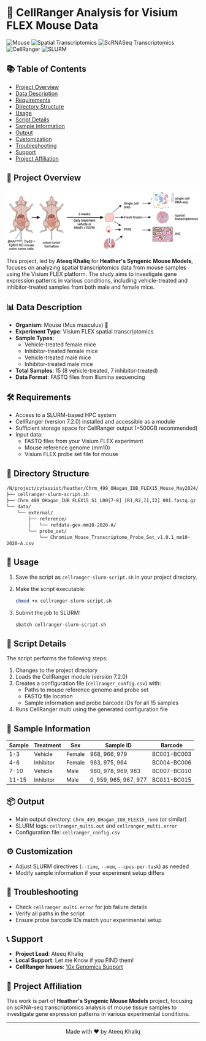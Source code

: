 # 🧬 CellRanger Analysis for Visium FLEX Mouse Data

![Mouse](https://img.shields.io/badge/Organism-Mouse-blue)
![Spatial Transcriptomics](https://img.shields.io/badge/Method-Spatial%20Transcriptomics-brightgreen)
![ScRNASeq Transcriptomics](https://img.shields.io/badge/Method-Spatial%20Transcriptomics-brightgreen)
![CellRanger](https://img.shields.io/badge/Tool-CellRanger%207.2.0-orange)
![SLURM](https://img.shields.io/badge/HPC-SLURM-blueviolet)

## 📚 Table of Contents
- [Project Overview](#-project-overview)
- [Data Description](#-data-description)
- [Requirements](#️-requirements)
- [Directory Structure](#-directory-structure)
- [Usage](#-usage)
- [Script Details](#-script-details)
- [Sample Information](#-sample-information)
- [Output](#-output)
- [Customization](#️-customization)
- [Troubleshooting](#-troubleshooting)
- [Support](#-support)
- [Project Affiliation](#-project-affiliation)

## 🔬 Project Overview

![Project Overview](Picture1.png)

This project, led by **Ateeq Khaliq** for **Heather's Syngenic Mouse Models**, focuses on analyzing spatial transcriptomics data from mouse samples using the Visium FLEX platform. The study aims to investigate gene expression patterns in various conditions, including vehicle-treated and inhibitor-treated samples from both male and female mice.

## 📊 Data Description

- **Organism**: Mouse (Mus musculus) 🐁
- **Experiment Type**: Visium FLEX spatial transcriptomics
- **Sample Types**: 
  - Vehicle-treated female mice
  - Inhibitor-treated female mice
  - Vehicle-treated male mice
  - Inhibitor-treated male mice
- **Total Samples**: 15 (8 vehicle-treated, 7 inhibitor-treated)
- **Data Format**: FASTQ files from Illumina sequencing

## 🛠️ Requirements

- Access to a SLURM-based HPC system
- CellRanger (version 7.2.0) installed and accessible as a module
- Sufficient storage space for CellRanger output (>500GB recommended)
- Input data:
  - FASTQ files from your Visium FLEX experiment
  - Mouse reference genome (mm10)
  - Visium FLEX probe set file for mouse

## 📁 Directory Structure

```
/N/project/cytassist/heather/Chrm_499_OHagan_IUB_FLEX15_Mouse_May2024/
├── cellranger-slurm-script.sh
├── Chrm_499_OHagan_IUB_FLEX15_S1_L00[7-8]_[R1,R2,I1,I2]_001.fastq.gz
└── data/
    └── external/
        ├── reference/
        │   └── refdata-gex-mm10-2020-A/
        └── probe_set/
            └── Chromium_Mouse_Transcriptome_Probe_Set_v1.0.1_mm10-2020-A.csv
```

## 🚀 Usage

1. Save the script as `cellranger-slurm-script.sh` in your project directory.

2. Make the script executable:
   ```bash
   chmod +x cellranger-slurm-script.sh
   ```

3. Submit the job to SLURM:
   ```bash
   sbatch cellranger-slurm-script.sh
   ```

## 📝 Script Details

The script performs the following steps:

1. Changes to the project directory
2. Loads the CellRanger module (version 7.2.0)
3. Creates a configuration file (`cellranger_config.csv`) with:
   - Paths to mouse reference genome and probe set
   - FASTQ file location
   - Sample information and probe barcode IDs for all 15 samples
4. Runs CellRanger multi using the generated configuration file

## 🧪 Sample Information

| Sample | Treatment | Sex | Sample ID | Barcode |
|--------|-----------|-----|-----------|---------|
| 1-3 | Vehicle | Female | 968, 966, 979 | BC001-BC003 |
| 4-6 | Inhibitor | Female | 963, 975, 964 | BC004-BC006 |
| 7-10 | Vehicle | Male | 960, 978, 969, 983 | BC007-BC010 |
| 11-15 | Inhibitor | Male | 0, 959, 965, 967, 977 | BC011-BC015 |

## 📦 Output

- Main output directory: `Chrm_499_OHagan_IUB_FLEX15_run6` (or similar)
- SLURM logs: `cellranger_multi.out` and `cellranger_multi.error`
- Configuration file: `cellranger_config.csv`

## ⚙️ Customization

- Adjust SLURM directives (`--time`, `--mem`, `--cpus-per-task`) as needed
- Modify sample information if your experiment setup differs

## 🔧 Troubleshooting

- Check `cellranger_multi.error` for job failure details
- Verify all paths in the script
- Ensure probe barcode IDs match your experimental setup

## 📞 Support

- **Project Lead**: Ateeq Khaliq
- **Local Support**: Let me Know if you FIND them! 
- **CellRanger Issues**: [10x Genomics Support](https://support.10xgenomics.com/)

## 🏢 Project Affiliation

This work is part of **Heather's Syngenic Mouse Models** project, focusing on scRNA-seq transcriptomics analysis of mouse tissue samples to investigate gene expression patterns in various experimental conditions.

---

<p align="center">
  Made with ❤️ by Ateeq Khaliq
</p>
